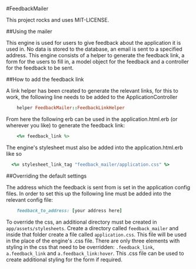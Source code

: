 #FeedbackMailer

This project rocks and uses MIT-LICENSE.

##Using the mailer

This engine is used for users to give feedback about the application it is used in. No data is stored to the database, an email is sent to a specified address. This engine consists of a helper to generate the feedback link, a form for the users to fill in, a model object for the feedback and a controller for the feedback to be sent.

##How to add the feedback link

A link helper has been created to generate the relevant links, for this to work, the following line needs to be added to the ApplicationController

```ruby
	helper FeedbackMailer::FeedbackLinkHelper
```

From here the following erb can be used in the application.html.erb (or wherever you like) to generate the feedback link:

```ruby
	<%= feedback_link %>
```

The engine's stylesheet must also be added into the application.html.erb like so

```ruby
  <%= stylesheet_link_tag "feedback_mailer/application.css" %>
```

##Overriding the default settings

The address which the feedback is sent from is set in the application config files. In order to set this up the following line must be added into the relevant config file:

```ruby
	feedback_to_address: [your address here]
```

To override the css, an additional directory must be created in `app/assets/stylesheets`. Create a directory called `feedback_mailer` and inside that folder create a file called `application.css`. This file will be used in the place of the engine's .css file. There are only three elements with styling in the css that need to be overridden: `.feedback_link`, `a.feedback_link` and `a.feedback_link:hover`. This .css file can be used to create additional styling for the form if required.


